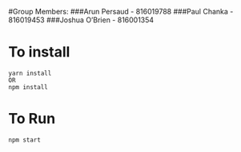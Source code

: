 #Group Members:
###Arun Persaud - 816019788
###Paul Chanka - 816019453
###Joshua O’Brien - 816001354




# To install
```
yarn install 
OR
npm install
```
# To Run 
```
npm start
```

